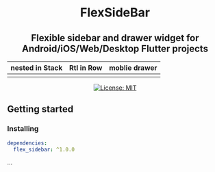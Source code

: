 <h1 align="center">
  FlexSideBar
</h1>

<h2 align="center"> Flexible sidebar and drawer widget for Android/iOS/Web/Desktop Flutter projects
</h2>

| nested in Stack | Rtl in Row | moblie drawer |
| :-------------: | :--------: | :-----------: |
|                 |            |

<p align="center">
  <a href="https://opensource.org/licenses/MIT"><img src="https://img.shields.io/badge/license-MIT-blue.svg" alt="License: MIT"></a>
</p>

## Getting started

### Installing

```yaml
dependencies:
  flex_sidebar: ^1.0.0
```

...
